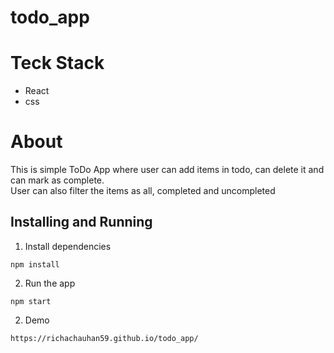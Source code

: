 # todo_app
# Teck Stack
<ul>
<li>React</li>
<li>css</li>
</ul>

# About
<p>This is simple ToDo App where user can add items in todo, can delete it and can mark as complete.</br>
User can also filter the items as all, completed and uncompleted</p>

## Installing and Running

1. Install dependencies
```
npm install
```

2. Run the app
```
npm start
```

2. Demo
```
https://richachauhan59.github.io/todo_app/
